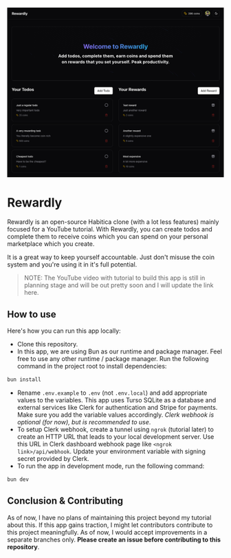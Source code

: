 ![Rewardly dashboard screenshot](./public/screenshot.png)

# Rewardly

Rewardly is an open-source Habitica clone (with a lot less features) mainly focused for a YouTube tutorial. With Rewardly, you can create todos and complete them to receive coins which you can spend on your personal marketplace which you create.

It is a great way to keep yourself accountable. Just don't misuse the coin system and you're using it in it's full potential.

> NOTE: The YouTube video with tutorial to build this app is still in planning stage and will be out pretty soon and I will update the link here.

## How to use

Here's how you can run this app locally:

- Clone this repository.
- In this app, we are using Bun as our runtime and package manager. Feel free to use any other runtime / package manager. Run the following command in the project root to install dependencies:

```bash
bun install
```

- Rename `.env.example` to `.env` (not `.env.local`) and add appropriate values to the variables. This app uses Turso SQLite as a database and external services like Clerk for authentication and Stripe for payments. Make sure you add the variable values accordingly. _Clerk webhook is optional (for now), but is recommended to use_.
- To setup Clerk webhook, create a tunnel using `ngrok` (tutorial later) to create an HTTP URL that leads to your local development server. Use this URL in Clerk dashboard webhook page like `<ngrok link>/api/webhook`. Update your environment variable with signing secret provided by Clerk.
- To run the app in development mode, run the following command:

```bash
bun dev
```

## Conclusion & Contributing

As of now, I have no plans of maintaining this project beyond my tutorial about this. If this app gains traction, I might let contributors contribute to this project meaningfully. As of now, I would accept improvements in a separate branches only. **Please create an issue before contributing to this repository**.
